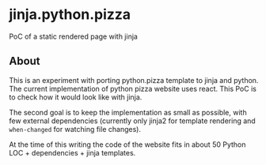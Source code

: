 # jinja.python.pizza
PoC of a static rendered page with jinja

## About

This is an experiment with porting python.pizza template to jinja and python.
The current implementation of python pizza website uses react. This PoC is to check how it would look like with jinja.

The second goal is to keep the implementation as small as possible, with few external dependencies (currently only jinja2 for template rendering and `when-changed` for watching file changes).

At the time of this writing the code of the website fits in about 50 Python LOC + dependencies + jinja templates.
